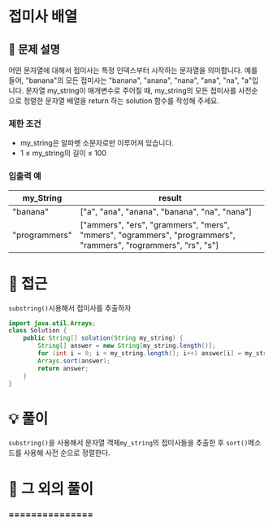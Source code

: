 # 접미사 배열

## 📌 문제 설명

어떤 문자열에 대해서 접미사는 특정 인덱스부터 시작하는 문자열을 의미합니다. 예를 들어, "banana"의 모든 접미사는 "banana", "anana", "nana", "ana", "na", "a"입니다.
문자열 my_string이 매개변수로 주어질 때, my_string의 모든 접미사를 사전순으로 정렬한 문자열 배열을 return 하는 solution 함수를 작성해 주세요.

### 제한 조건

- my_string은 알파벳 소문자로만 이루어져 있습니다.
- 1 ≤ my_string의 길이 ≤ 100

### 입출력 예

| my_String     | result             |
| ------------- | ------------------ |
| "banana"      | 	["a", "ana", "anana", "banana", "na", "nana"] |
| "programmers" | ["ammers", "ers", "grammers", "mers", "mmers", "ogrammers", "programmers", "rammers", "rogrammers", "rs", "s"] |

# 🧐 접근

`substring()`시용해서 접미사를 추출하자

```java
import java.util.Arrays;
class Solution {
    public String[] solution(String my_string) {
        String[] answer = new String[my_string.length()];
        for (int i = 0; i < my_string.length(); i++) answer[i] = my_string.substring(i);
        Arrays.sort(answer);
        return answer;
    }
}
```

# 💡 풀이

`substring()`을 사용해서 문자열 객체`my_string`의 접미사들을 추출한 후 `sort()`메소드를 사용해 사전 순으로 정렬한다.

# 📘 그 외의 풀이

### ===============